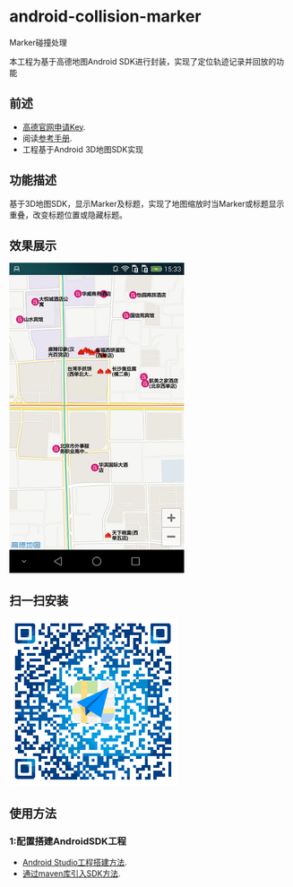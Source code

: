 # android-collision-marker
Marker碰撞处理

本工程为基于高德地图Android SDK进行封装，实现了定位轨迹记录并回放的功能
## 前述 ##
- [高德官网申请Key](http://lbs.amap.com/dev/#/).
- 阅读[参考手册](http://a.amap.com/lbs/static/unzip/Android_Map_Doc/index.html).
- 工程基于Android 3D地图SDK实现

## 功能描述 ##
基于3D地图SDK，显示Marker及标题，实现了地图缩放时当Marker或标题显示重叠，改变标题位置或隐藏标题。

## 效果展示 ##
![Screenshot]( https://github.com/amap-demo/android-collision-marker/raw/master/apk/Screenshot.png )

## 扫一扫安装 ##
![Screenshot]( https://raw.githubusercontent.com/amap-demo/android-collision-marker/master/apk/download.png)  

## 使用方法 ##
### 1:配置搭建AndroidSDK工程 ###
- [Android Studio工程搭建方法](http://lbs.amap.com/api/android-sdk/guide/create-project/android-studio-create-project).
- [通过maven库引入SDK方法](http://lbs.amap.com/api/android-sdk/guide/create-project/android-studio-create-project#gradle_sdk).
